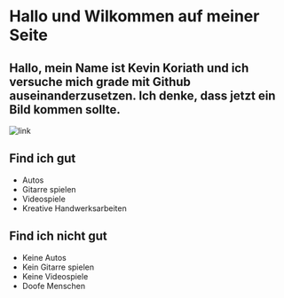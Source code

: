 # Hallo und Wilkommen auf meiner Seite
## Hallo, mein Name ist Kevin Koriath und ich versuche mich grade mit Github auseinanderzusetzen. Ich denke, dass jetzt ein Bild kommen sollte.
![link](https://media.os.fressnapf.com/cms/2021/05/kosten_katze_1200x527.jpg?t=cmsimg_920)
## Find ich gut
- Autos
- Gitarre spielen
- Videospiele
- Kreative Handwerksarbeiten
## Find ich nicht gut
- Keine Autos
- Kein Gitarre spielen
- Keine Videospiele
- Doofe Menschen
